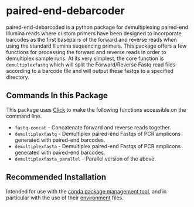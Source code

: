 # paired-end-debarcoder

paired-end-debarcoded is a python package for demultiplexing paired-end Illumina reads where custom primers have been designed to incorporate
barcodes as the first basepairs of the forward and reverse reads when using the standard Illumina sequencing primers. This package offers a few 
functions for processing the forward and reverse reads in order to demultiplex sample runs.  At its very simplest, the core function is
`demultiplexfastq` which will split the Forward/Reverse Fastq read files according to a barcode file and will output these fastqs to a 
specified directory.


## Commands In this Package

This package uses [Click](http://click.pocoo.org/6/) to make the following functions accessible on the command line.

* `fastq-concat` - Concatenate forward and reverse reads together.
* `demultiplexfastq` - Demultiplex paired-end Fastqs of PCR amplicons generated with paired-end barcodes.
* `demultiplexfasta` - Demultiplex paired-end Fastqs of PCR amplicons generated with paired-end barcodes.
* `demultiplexfasta_parallel` - Parallel version of the above.

## Recommended Installation
Intended for use with the [conda package management tool](http://conda.pydata.org/docs/index.html), and in particular with the use of their 
[environment](http://conda.pydata.org/docs/using/envs.html) files.